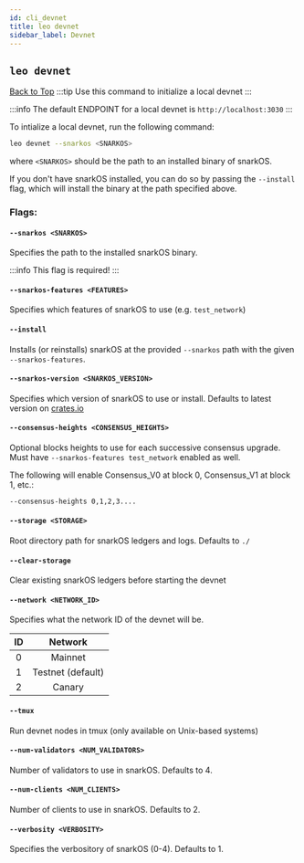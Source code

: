 ```yaml
---
id: cli_devnet
title: leo devnet
sidebar_label: Devnet
---
```

[general tags]: # (cli, leo_devnet, devnet local_devnet, snarkos)

## `leo devnet`
[Back to Top](#commands)
:::tip
Use this command to initialize a local devnet
:::
<!-- markdown-link-check-disable -->
:::info
The default ENDPOINT for a local devnet is `http://localhost:3030`
:::
<!-- markdown-link-check-enable -->

To intialize a local devnet, run the following command:
```bash
leo devnet --snarkos <SNARKOS>
```
where `<SNARKOS>` should be the path to an installed binary of snarkOS.

If you don't have snarkOS installed, you can do so by passing the `--install` flag, which will install the binary at the path specified above.

### Flags:
#### `--snarkos <SNARKOS>`
Specifies the path to the installed snarkOS binary.

:::info
This flag is required!
:::

#### `--snarkos-features <FEATURES>`
Specifies which features of snarkOS to use (e.g. `test_network`)

#### `--install`
Installs (or reinstalls) snarkOS at the provided `--snarkos` path with the given `--snarkos-features`.
<!-- markdown-link-check-disable -->
#### `--snarkos-version <SNARKOS_VERSION>`
Specifies which version of snarkOS to use or install.  Defaults to latest version on [crates.io](https://crates.io/crates/snarkos)
<!-- markdown-link-check-enable -->
#### `--consensus-heights <CONSENSUS_HEIGHTS> `
Optional blocks heights to use for each successive consensus upgrade.  Must have `--snarkos-features test_network` enabled as well.

The following will enable Consensus_V0 at block 0, Consensus_V1 at block 1, etc.:
```bash
--consensus-heights 0,1,2,3....
```

#### `--storage <STORAGE>`
Root directory path for snarkOS ledgers and logs.  Defaults to `./`

#### `--clear-storage`
Clear existing snarkOS ledgers before starting the devnet


#### `--network <NETWORK_ID>`
Specifies what the network ID of the devnet will be.

| ID |  Network  |
|:---------:|:------:|
| 0  | Mainnet | 
| 1  | Testnet (default)| 
| 2  | Canary | 

#### `--tmux`
Run devnet nodes in tmux (only available on Unix-based systems)

#### `--num-validators <NUM_VALIDATORS>`
Number of validators to use in snarkOS.  Defaults to 4.

#### `--num-clients <NUM_CLIENTS>`
Number of clients to use in snarkOS. Defaults to 2.

#### `--verbosity <VERBOSITY>`
Specifies the verbository of snarkOS (0-4).  Defaults to 1.

